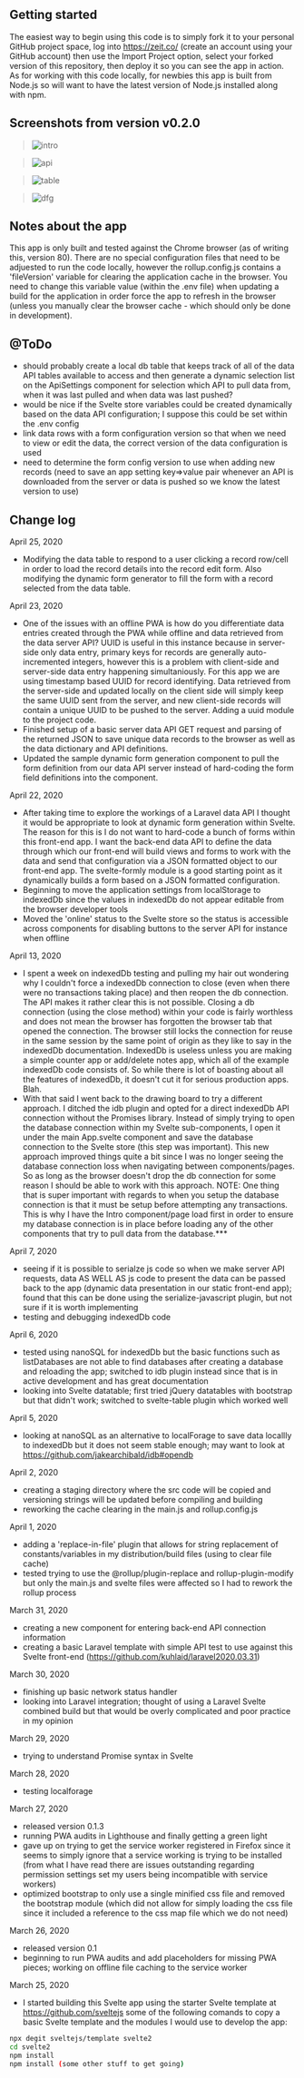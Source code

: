 ## Getting started
The easiest way to begin using this code is to simply fork it to your personal GitHub project space, log into https://zeit.co/ (create an account using your GitHub account) then use the Import Project option, select your forked version of this repository, then deploy it so you can see the app in action. As for working with this code locally, for newbies this app is built from Node.js so will want to have the latest version of Node.js installed along with npm.

## Screenshots from version v0.2.0
> ![intro](https://user-images.githubusercontent.com/41551429/80168316-86c4bc80-85b0-11ea-85a7-96f30720d370.png)

> ![api](https://user-images.githubusercontent.com/41551429/80168314-862c2600-85b0-11ea-94ae-ddf7d5151e0b.png)

> ![table](https://user-images.githubusercontent.com/41551429/80168313-862c2600-85b0-11ea-9bb6-13cd1d81d8d4.png)

> ![dfg](https://user-images.githubusercontent.com/41551429/80168312-85938f80-85b0-11ea-84d9-85439a903a48.png)



## Notes about the app
This app is only built and tested against the Chrome browser (as of writing this, version 80). There are no special configuration files that need to be adjuested to run the code locally, however the rollup.config.js contains a 'fileVersion' variable for clearing the application cache in the browser. You need to change this variable value 
(within the .env file) when updating a build for the application in order force the app to refresh in the browser (unless you manually clear the browser cache - which should only be done in development).

## @ToDo
- should probably create a local db table that keeps track of all of the data API tables available to access and then 
generate a dynamic selection list on the ApiSettings component for selection which API to pull data from, when it was last
pulled and when data was last pushed? 
- would be nice if the Svelte store variables could be created dynamically based on the data API configuration; I suppose this could be set within the .env config
- link data rows with a form configuration version so that when we need to view or edit the data, the correct version of the 
data configuration is used
- need to determine the form config version to use when adding new records (need to save an app setting key=>value pair whenever an API is downloaded from the server or data is pushed so we know the latest version to use)

## Change log
April 25, 2020
- Modifying the data table to respond to a user clicking a record row/cell in order to load the record details into the record edit form. Also modifying the dynamic form generator to fill the form with a record selected from the data table.

April 23, 2020
- One of the issues with an offline PWA is how do you differentiate data entries created through the PWA while offline and data retrieved from the data server API? UUID is useful in this instance because in server-side only data entry, primary keys for records are generally auto-incremented integers, however this is a problem with client-side and server-side data entry happening simultaniously. For this app we are using timestamp based UUID for record identifying. Data retrieved from the server-side and updated locally on the client side will simply keep the same UUID sent from the server, and new client-side records will contain a unique UUID to be pushed to the server. Adding a uuid module to the project code.
- Finished setup of a basic server data API GET request and parsing of the returned JSON to save unique data records to the browser as well as the data dictionary and API definitions.
- Updated the sample dynamic form generation component to pull the form definition from our data API server instead of
hard-coding the form field definitions into the component.

April 22, 2020
- After taking time to explore the workings of a Laravel data API I thought it would be appropriate 
to look at dynamic form generation within Svelte. The reason for this is I do not want to hard-code a bunch of forms
within this front-end app. I want the back-end data API to define the data through which our front-end will build views and forms to work with the data and send that configuration via a JSON formatted object to our front-end app.
The svelte-formly module is a good starting point as it dynamically builds a form based on a JSON formatted configuration.
- Beginning to move the application settings from localStorage to indexedDb since the values in indexedDb do not appear
editable from the browser developer tools
- Moved the 'online' status to the Svelte store so the status is accessible across components for disabling buttons to the server API for instance when offline

April 13, 2020
- I spent a week on indexedDb testing and pulling my hair out wondering why I couldn't force a indexedDb connection to close (even when there were no transactions taking place) and then reopen the db connection. The API makes it rather clear this is not possible. Closing a db connection (using the close method) within your code is fairly worthless and does not mean the browser has forgotten the browser tab that opened the connection. The browser still locks the connection for reuse in the same session by the same point of origin as they like to say in the indexedDb documentation. IndexedDb is useless unless you are making a simple counter app or add/delete notes app, which all of the example indexedDb code consists of. So while there is lot of boasting about all the features of indexedDb, it doesn't cut it for serious production apps. Blah.
- With that said I went back to the drawing board to try a different approach. I ditched the idb plugin and opted for a direct indexedDb API connection without the Promises library. Instead of simply trying to open the database connection within my Svelte sub-components, I open it under the main App.svelte component and save the database connection to the Svelte store (this step was important). This new approach improved things quite a bit since I was no longer seeing the database connection loss when navigating between components/pages. So as long as the browser doesn't drop the db connection for some reason I should be able to work with this approach. NOTE: One thing that is super important with regards to when you setup the database connection is that it must be setup before attempting any transactions. This is why I have the Intro component/page load first in order to ensure my database connection is in place before loading any of the other components that try to pull data from the database.***

April 7, 2020
- seeing if it is possible to serialze js code so when we make server API requests, data AS WELL AS js code to present the data can be passed back
to the app (dynamic data presentation in our static front-end app); found that this can be done using the serialize-javascript plugin, but not sure if it is worth implementing
- testing and debugging indexedDb code

April 6, 2020
- tested using nanoSQL for indexedDb but the basic functions such as listDatabases are not able to find databases after creating a database and reloading the app; switched to idb plugin instead since that is in active development and has great documentation
- looking into Svelte datatable; first tried jQuery datatables with bootstrap but that didn't work; switched to svelte-table plugin which worked well

April 5, 2020
- looking at nanoSQL as an alternative to localForage to save data locallly to indexedDb but it does not seem stable enough; may 
want to look at https://github.com/jakearchibald/idb#opendb

April 2, 2020
- creating a staging directory where the src code will be copied and versioning strings will be updated before compiling and building
- reworking the cache clearing in the main.js and rollup.config.js

April 1, 2020
- adding a 'replace-in-file' plugin that allows for string replacement of constants/variables in my distribution/build files (using to clear file cache)
- tested trying to use the @rollup/plugin-replace and rollup-plugin-modify but only the main.js and svelte files were affected so I had to rework the rollup process

March 31, 2020
- creating a new component for entering back-end API connection information
- creating a basic Laravel template with simple API test to use against this Svelte front-end (https://github.com/kuhlaid/laravel2020.03.31)

March 30, 2020
- finishing up basic network status handler
- looking into Laravel integration; thought of using a Laravel Svelte combined build but that would be overly complicated and poor practice in my opinion

March 29, 2020
- trying to understand Promise syntax in Svelte

March 28, 2020
- testing localforage

March 27, 2020
- released version 0.1.3
- running PWA audits in Lighthouse and finally getting a green light
- gave up on trying to get the service worker registered in Firefox since it seems to simply ignore that a service working is trying to be installed (from what I have read there are issues outstanding regarding permission settings set my users being incompatible with service workers)
- optimized bootstrap to only use a single minified css file and removed the bootstrap module (which did not allow for simply loading the css file since it included a reference to the css map file which we do not need)

March 26, 2020
- released version 0.1
- beginning to run PWA audits and add placeholders for missing PWA pieces; working on offline file caching to the service worker

March 25, 2020
- I started building this Svelte app using the starter Svelte template at https://github.com/sveltejs some of the following comands to copy a basic Svelte template and the modules I would use to develop the app:
```bash
npx degit sveltejs/template svelte2
cd svelte2
npm install
npm install (some other stuff to get going)
```
